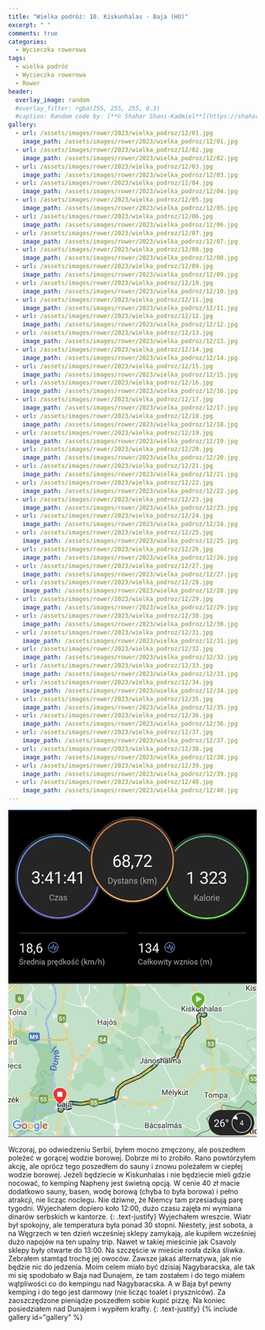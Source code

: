 ```yaml
---
title: "Wielka podróż: 10. Kiskunhalas - Baja (HU)"
excerpt: " "
comments: true
categories:
  - Wycieczka rowerowa
tags:
  - wielka podróż
  - Wycieczka rowerowa
  - Rower
header:
  overlay_image: random
  #overlay_filter: rgba(255, 255, 255, 0.3)
  #caption: Random code by: [**© Shahar Shani-Kadmiel**](https://shaharkadmiel.github.io)"
gallery:
  - url: /assets/images/rower/2023/wielka_podroz/12/01.jpg
    image_path: /assets/images/rower/2023/wielka_podroz/12/01.jpg
  - url: /assets/images/rower/2023/wielka_podroz/12/02.jpg
    image_path: /assets/images/rower/2023/wielka_podroz/12/02.jpg
  - url: /assets/images/rower/2023/wielka_podroz/12/03.jpg
    image_path: /assets/images/rower/2023/wielka_podroz/12/03.jpg
  - url: /assets/images/rower/2023/wielka_podroz/12/04.jpg
    image_path: /assets/images/rower/2023/wielka_podroz/12/04.jpg
  - url: /assets/images/rower/2023/wielka_podroz/12/05.jpg
    image_path: /assets/images/rower/2023/wielka_podroz/12/05.jpg
  - url: /assets/images/rower/2023/wielka_podroz/12/06.jpg
    image_path: /assets/images/rower/2023/wielka_podroz/12/06.jpg
  - url: /assets/images/rower/2023/wielka_podroz/12/07.jpg
    image_path: /assets/images/rower/2023/wielka_podroz/12/07.jpg
  - url: /assets/images/rower/2023/wielka_podroz/12/08.jpg
    image_path: /assets/images/rower/2023/wielka_podroz/12/08.jpg
  - url: /assets/images/rower/2023/wielka_podroz/12/09.jpg
    image_path: /assets/images/rower/2023/wielka_podroz/12/09.jpg
  - url: /assets/images/rower/2023/wielka_podroz/12/10.jpg
    image_path: /assets/images/rower/2023/wielka_podroz/12/10.jpg
  - url: /assets/images/rower/2023/wielka_podroz/12/11.jpg
    image_path: /assets/images/rower/2023/wielka_podroz/12/11.jpg
  - url: /assets/images/rower/2023/wielka_podroz/12/12.jpg
    image_path: /assets/images/rower/2023/wielka_podroz/12/12.jpg
  - url: /assets/images/rower/2023/wielka_podroz/12/13.jpg
    image_path: /assets/images/rower/2023/wielka_podroz/12/13.jpg
  - url: /assets/images/rower/2023/wielka_podroz/12/14.jpg
    image_path: /assets/images/rower/2023/wielka_podroz/12/14.jpg
  - url: /assets/images/rower/2023/wielka_podroz/12/15.jpg
    image_path: /assets/images/rower/2023/wielka_podroz/12/15.jpg
  - url: /assets/images/rower/2023/wielka_podroz/12/16.jpg
    image_path: /assets/images/rower/2023/wielka_podroz/12/16.jpg
  - url: /assets/images/rower/2023/wielka_podroz/12/17.jpg
    image_path: /assets/images/rower/2023/wielka_podroz/12/17.jpg
  - url: /assets/images/rower/2023/wielka_podroz/12/18.jpg
    image_path: /assets/images/rower/2023/wielka_podroz/12/18.jpg
  - url: /assets/images/rower/2023/wielka_podroz/12/19.jpg
    image_path: /assets/images/rower/2023/wielka_podroz/12/19.jpg
  - url: /assets/images/rower/2023/wielka_podroz/12/20.jpg
    image_path: /assets/images/rower/2023/wielka_podroz/12/20.jpg
  - url: /assets/images/rower/2023/wielka_podroz/12/21.jpg
    image_path: /assets/images/rower/2023/wielka_podroz/12/21.jpg
  - url: /assets/images/rower/2023/wielka_podroz/12/22.jpg
    image_path: /assets/images/rower/2023/wielka_podroz/12/22.jpg
  - url: /assets/images/rower/2023/wielka_podroz/12/23.jpg
    image_path: /assets/images/rower/2023/wielka_podroz/12/23.jpg
  - url: /assets/images/rower/2023/wielka_podroz/12/24.jpg
    image_path: /assets/images/rower/2023/wielka_podroz/12/24.jpg
  - url: /assets/images/rower/2023/wielka_podroz/12/25.jpg
    image_path: /assets/images/rower/2023/wielka_podroz/12/25.jpg
  - url: /assets/images/rower/2023/wielka_podroz/12/26.jpg
    image_path: /assets/images/rower/2023/wielka_podroz/12/26.jpg
  - url: /assets/images/rower/2023/wielka_podroz/12/27.jpg
    image_path: /assets/images/rower/2023/wielka_podroz/12/27.jpg
  - url: /assets/images/rower/2023/wielka_podroz/12/28.jpg
    image_path: /assets/images/rower/2023/wielka_podroz/12/28.jpg
  - url: /assets/images/rower/2023/wielka_podroz/12/29.jpg
    image_path: /assets/images/rower/2023/wielka_podroz/12/29.jpg
  - url: /assets/images/rower/2023/wielka_podroz/12/30.jpg
    image_path: /assets/images/rower/2023/wielka_podroz/12/30.jpg
  - url: /assets/images/rower/2023/wielka_podroz/12/31.jpg
    image_path: /assets/images/rower/2023/wielka_podroz/12/31.jpg
  - url: /assets/images/rower/2023/wielka_podroz/12/32.jpg
    image_path: /assets/images/rower/2023/wielka_podroz/12/32.jpg
  - url: /assets/images/rower/2023/wielka_podroz/12/33.jpg
    image_path: /assets/images/rower/2023/wielka_podroz/12/33.jpg
  - url: /assets/images/rower/2023/wielka_podroz/12/34.jpg
    image_path: /assets/images/rower/2023/wielka_podroz/12/34.jpg
  - url: /assets/images/rower/2023/wielka_podroz/12/35.jpg
    image_path: /assets/images/rower/2023/wielka_podroz/12/35.jpg
  - url: /assets/images/rower/2023/wielka_podroz/12/36.jpg
    image_path: /assets/images/rower/2023/wielka_podroz/12/36.jpg
  - url: /assets/images/rower/2023/wielka_podroz/12/37.jpg
    image_path: /assets/images/rower/2023/wielka_podroz/12/37.jpg
  - url: /assets/images/rower/2023/wielka_podroz/12/38.jpg
    image_path: /assets/images/rower/2023/wielka_podroz/12/38.jpg
  - url: /assets/images/rower/2023/wielka_podroz/12/39.jpg
    image_path: /assets/images/rower/2023/wielka_podroz/12/39.jpg
  - url: /assets/images/rower/2023/wielka_podroz/12/40.jpg
    image_path: /assets/images/rower/2023/wielka_podroz/12/40.jpg
---
```

![mapka](/assets/images/rower/2023/wielka_podroz/12/mapka.png)

Wczoraj, po odwiedzeniu Serbii, byłem mocno zmęczony, ale poszedłem poleżeć w gorącej wodzie borowej. Dobrze mi to zrobiło. Rano powtórzyłem akcję, ale oprócz tego poszedłem do sauny i znowu poleżałem w ciepłej wodzie borowej. Jeżeli będziecie w Kiskunhalas i nie będziecie mieli gdzie nocować, to kemping Napheny jest świetną opcją. W cenie 40 zł macie dodatkowo sauny, basen, wodę borową (chyba to była borowa) i pełno atrakcji, nie licząc noclegu. Nie dziwne, że Niemcy tam przesiadują parę tygodni. Wyjechałem dopiero koło 12:00, dużo czasu zajęła mi wymiana dinarów serbskich w kantorze. 
{: .text-justify}
Wyjechałem wreszcie. Wiatr był spokojny, ale temperatura była ponad 30 stopni. Niestety, jest sobota, a na Węgrzech w ten dzień wcześniej sklepy zamykają, ale kupiłem wcześniej dużo napojów na ten upalny trip. Nawet w takiej mieścinie jak Csavoly sklepy były otwarte do 13:00. Na szczęście w mieście rosła dzika śliwka. Zebrałem stamtąd trochę jej owoców. Zawsze jakaś alternatywa, jak nie będzie nic do jedzenia. Moim celem miało być dzisiaj Nagybaracska, ale tak mi się spodobało w Baja nad Dunajem, że tam zostałem i do tego miałem wątpliwości co do kempingu nad Nagybaracska. A w Baja był pewny kemping i do tego jest darmowy (nie licząc toalet i pryszniców). Za zaoszczędzone pieniądze poszedłem sobie kupić pizzę. Na koniec posiedziałem nad Dunajem i wypiłem krafty. 
{: .text-justify}
{% include gallery id="gallery" %}

